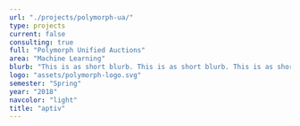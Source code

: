 ```yaml
---
url: "./projects/polymorph-ua/"
type: projects
current: false
consulting: true
full: "Polymorph Unified Auctions"
area: "Machine Learning"
blurb: "This is as short blurb. This is as short blurb. This is as short blurb. This is as short blurb. This is as short blurb"
logo: "assets/polymorph-logo.svg"
semester: "Spring"
year: "2018"
navcolor: "light"
title: "aptiv"
---
```

